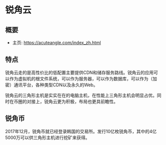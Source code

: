 # 锐角云

## 概要

- 主页: <https://acuteangle.com/index_zh.html>

## 特点
锐角云走的是高性价比的低配置主要提供CDN和储存服务路线。锐角云的应用可以作为虚拟机的根文件系统，可以作为服务器，可以作为数据库，可以作为（加密）通讯平台，各种类型CDN以及永久的Web。

锐角云的三角形主机是实实在在的电脑主机，在性能上三角形主机会明显占优。同时在币圈的对接上，锐角云更为积极，布局也更具前瞻性。

## 锐角币
2017年12月，锐角币就已经登录韩国的交易所。发行10亿枚锐角币，其中的4亿5000万可以供三角形主机进行挖矿来获得。

<!-- TODO: 锐角币 技术白皮书 -- >

## 锐角币获得
用户共享闲置存储和带宽，为社会贡献一份力量,通过共享轻松获得社区奖励。




